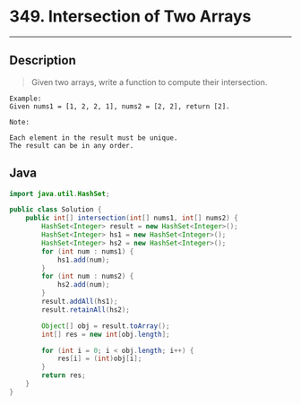 # 349. Intersection of Two Arrays

---

## Description

> Given two arrays, write a function to compute their intersection.

```
Example:
Given nums1 = [1, 2, 2, 1], nums2 = [2, 2], return [2].
```


```
Note:

Each element in the result must be unique.
The result can be in any order.

```



## Java

```java
import java.util.HashSet;

public class Solution {
    public int[] intersection(int[] nums1, int[] nums2) {
        HashSet<Integer> result = new HashSet<Integer>();
        HashSet<Integer> hs1 = new HashSet<Integer>();
        HashSet<Integer> hs2 = new HashSet<Integer>();
        for (int num : nums1) {
            hs1.add(num);
        }
        for (int num : nums2) {
            hs2.add(num);
        }
        result.addAll(hs1);
        result.retainAll(hs2);

        Object[] obj = result.toArray();
        int[] res = new int[obj.length];

        for (int i = 0; i < obj.length; i++) {
            res[i] = (int)obj[i];
        }
        return res;
    }
}
```
